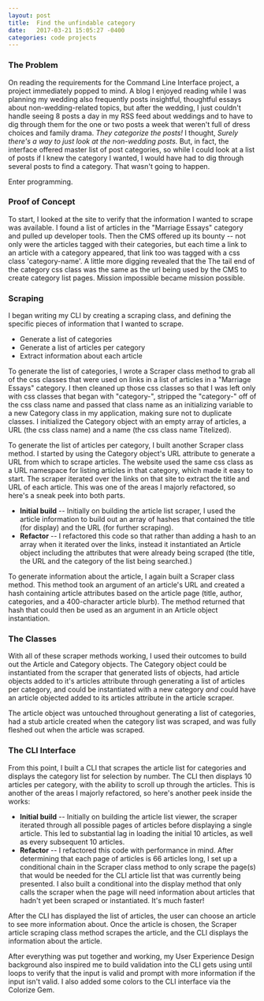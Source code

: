 ```yaml
---
layout: post
title:  Find the unfindable category
date:   2017-03-21 15:05:27 -0400
categories: code projects
---
```


### The Problem
On reading the requirements for the Command Line Interface project, a project immediately popped to mind. A blog I enjoyed reading while I was planning my wedding also frequently posts insightful, thoughtful essays about non-wedding-related topics, but after the wedding, I just couldn't handle seeing 8 posts a day in my RSS feed about weddings and to have to dig through them for the one or two posts a week that weren't full of dress choices and family drama. *They categorize the posts!* I thought, *Surely there's a way to just look at the non-wedding posts.* But, in fact, the interface offered master list of post categories, so while I could look at a list of posts if I knew the category I wanted, I would have had to dig through several posts to find a category. That wasn't going to happen.

Enter programming.

### Proof of Concept
To start, I looked at the site to verify that the information I wanted to scrape was available. I found a list of articles in the "Marriage Essays" category and pulled up developer tools. Then the CMS offered up its bounty -- not only were the articles tagged with their categories, but each time a link to an article with a category appeared, that link too was tagged with a css class  'category-name'. A little more digging revealed that the The tail end of the category css class was the same as the url being used by the CMS to create category list pages. Mission impossible became mission possible.  

### Scraping
I began writing my CLI by creating a scraping class, and defining the specific pieces of information that I wanted to scrape.
* Generate a list of categories
* Generate a list of articles per category
* Extract information about each article

To generate the list of categories, I wrote a Scraper class method to grab all of the css classes that were used on links in a list of articles in a "Marriage Essays" category. I then cleaned up those css classes so that I was left only with css classes that began with "category-", stripped the "category-" off of the css class name and passed that class name as an initializing variable to a new Category class in my application, making sure not to duplicate classes. I initialized the Category object with an empty array of articles, a URL (the css class name) and a name (the css class name Titelized).

To generate the list of articles per category, I built another Scraper class method. I started by using the Category object's URL attribute to generate a URL from which to scrape articles. The website used the same css class as a URL namespace for listing articles in that category, which made it easy to start. The scraper iterated over the links on that site to extract the title and URL of each article. This was one of the areas I majorly refactored, so here's a sneak peek into both parts.
* **Initial build** -- Initially on building the article list scraper, I used the article information to build out an array of hashes that contained the title (for display) and the URL (for further scraping).
* **Refactor** -- I refactored this code so that rather than adding a hash to an array when it iterated over the links, instead it instantiated an Article object including the attributes that were already being scraped (the title, the URL and the category of the list being searched.)

To generate information about the article, I again built a Scraper class method. This method took an argument of an article's URL and created a hash containing article attributes based on the article page (title, author, categories, and a 400-character article blurb). The method returned that hash that could then be used as an argument in an Article object instantiation.

### The Classes
With all of these scraper methods working, I used their outcomes to build out the Article and Category objects. The Category object could be instantiated from the scraper that generated lists of objects, had article objects added to it's articles attribute through generating a list of articles per category, and could be instantiated with a new category *and* could have an article objected added to its articles attribute in the article scraper.

The article object was untouched throughout generating a list of categories, had a stub article created when the category list was scraped, and was fully fleshed out when the article was scraped.

### The CLI Interface
From this point, I built a CLI that scrapes the article list for categories and displays the category list for selection by number. The CLI then displays 10 articles per category, with the ability to scroll up through the articles. This is another of the areas I majorly refactored, so here's another peek inside the works:
* **Initial build** -- Initially on building the article list viewer, the scraper iterated through all possible pages of articles before displaying a single article. This led to substantial lag in loading the initial 10 articles, as well as every subsequent 10 articles.
* **Refactor** -- I refactored this code with performance in mind. After determining that each page of articles is 66 articles long, I set up a conditional chain in the Scraper class method to only scrape the page(s) that would be needed for the CLI article list that was currently being presented. I also built a conditional into the display method that only calls the scraper when the page will need information about articles that hadn't yet been scraped or instantiated. It's much faster!

After the CLI has displayed the list of articles, the user can choose an article to see more information about. Once the article is chosen, the Scraper article scraping class method scrapes the article, and the CLI displays the information about the article.

After everything was put together and working, my User Experience Design background also inspired me to build validation into the CLI gets using until loops to verify that the input is valid and prompt with more information if the input isn't valid. I also added some colors to the CLI interface via the Colorize Gem.
